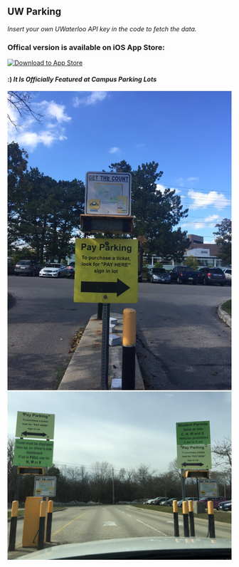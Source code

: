 ## UW Parking

_Insert your own UWaterloo API key in the code to fetch the data._


### Offical version is available on iOS App Store: 


<a href="https://itunes.apple.com/ca/app/uw-parking/id1090686978?mt=8"><img src="http://www.particlenews.com/apps/landing_downloadv2_v1.0.0.3/landing_downloadv2_ios_download.svg" alt="Download to App Store" width="120" height="40"></a>


#### :) _It Is Officially Featured at Campus Parking Lots_ 

<img src="https://github.com/evisoup/UW-Parking/blob/master/FeaturedAtCampus.jpg">

<img src="https://github.com/evisoup/UW-Parking/blob/master/FeaturedAtCampus2.jpg">
